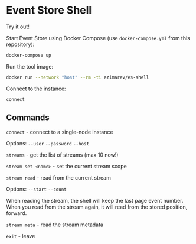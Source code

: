 # Event Store Shell

Try it out!

Start Event Store using Docker Compose (use `docker-compose.yml` from this repository):

```bash
docker-compose up
```

Run the tool image:

```bash
docker run --network "host" --rm -ti azimarev/es-shell
```

Connect to the instance:

```
connect
```

## Commands

`connect` - connect to a single-node instance

Options:
`--user`
`--password`
`--host`

`streams` - get the list of streams (max 10 now!)

`stream set <name>` - set the current stream scope

`stream read` - read from the current stream

Options:
`--start`
`--count`

When reading the stream, the shell will keep the last page event number.
When you read from the stream again, it will read from the stored position, forward.

`stream meta` - read the stream metadata

`exit` - leave